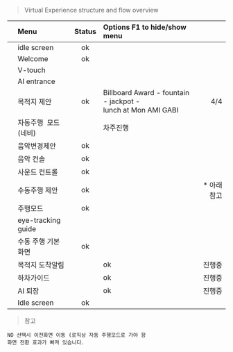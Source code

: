 

> Virtual Experience structure and flow overview  

|    | Menu   | Status   | Options   F1 to hide/show menu  |   |
|:--:|:---|:--:|:---|---:|
|  |idle screen    | ok  |    |    |
|    |Welcome    | ok  |    |    |
|    | V-touch  |    |    |    |
|    | AI entrance   |    |    |    |
|    | 목적지 제안   | ok   |Billboard Award - fountain - jackpot - <br>lunch at Mon AMI GABI   | 4/4   |
|   | 자동주행  모드(네비)   |   | 차주진행   |    |
|   | 음악변경제안   | ok   |    |    |
|   | 음악 컨솔   |  ok  |    |    |
|    | 사운드 컨트롤    |  ok  |    |    |
|    | 수동주행 제안  | ok  |    | * 아래참고   |
|    | 주행모드  | ok   |    |    |
|    | eye-tracking guide   |    |    |    |
|    | 수동 주행 기본 화면   | ok   |    |    |
|    | 목적지 도착알림    |    |  ok  | 진행중   |
|    | 하차가이드   |    | ok  | 진행중   |
|    | AI 퇴장   |    | ok  | 진행중   |
|    | Idle screen   |  ok  |    |    |
> 참고
```
NO 선택시 이전화면 이동 (로직상 자동 주행모드로 가야 함
화면 전환 효과가 빠져 있습니다. 

```

